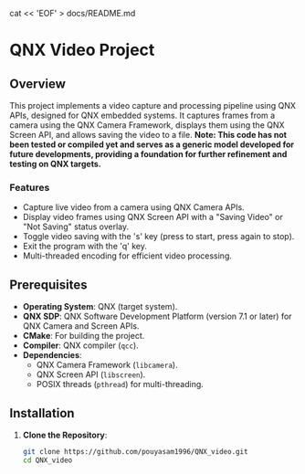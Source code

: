 cat << 'EOF' > docs/README.md
# QNX Video Project

## Overview
This project implements a video capture and processing pipeline using QNX APIs, designed for QNX embedded systems. It captures frames from a camera using the QNX Camera Framework, displays them using the QNX Screen API, and allows saving the video to a file. **Note: This code has not been tested or compiled yet and serves as a generic model developed for future developments, providing a foundation for further refinement and testing on QNX targets.**

### Features
- Capture live video from a camera using QNX Camera APIs.
- Display video frames using QNX Screen API with a "Saving Video" or "Not Saving" status overlay.
- Toggle video saving with the 's' key (press to start, press again to stop).
- Exit the program with the 'q' key.
- Multi-threaded encoding for efficient video processing.

## Prerequisites
- **Operating System**: QNX (target system).
- **QNX SDP**: QNX Software Development Platform (version 7.1 or later) for QNX Camera and Screen APIs.
- **CMake**: For building the project.
- **Compiler**: QNX compiler (`qcc`).
- **Dependencies**:
  - QNX Camera Framework (`libcamera`).
  - QNX Screen API (`libscreen`).
  - POSIX threads (`pthread`) for multi-threading.

## Installation
1. **Clone the Repository**:
   ```bash
   git clone https://github.com/pouyasam1996/QNX_video.git
   cd QNX_video
